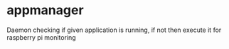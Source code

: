 # appmanager
Daemon checking if given application is running, if not then execute it for raspberry pi monitoring
